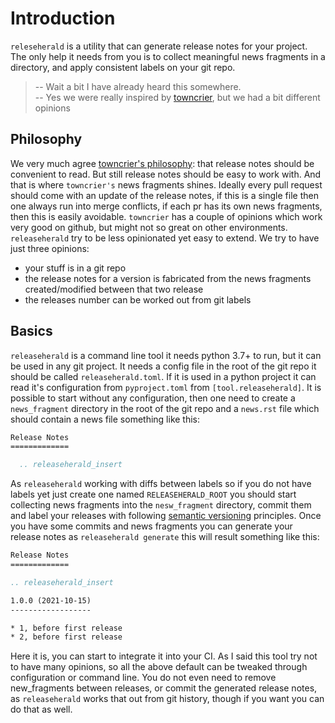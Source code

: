 # Introduction

`releseherald` is a utility that can generate release notes for your project. The only help it needs from you is to
collect meaningful news fragments in a directory, and apply consistent labels on your git repo.

> -- Wait a bit I have already heard this somewhere.  
> -- Yes we were really inspired by [towncrier](https://github.com/twisted/towncrier), but we had a bit different opinions

## Philosophy

We very much agree [towncrier's philosophy](https://github.com/twisted/towncrier#Philosophy):
that release notes should be convenient to read. But still release notes should be easy to work with. And that is where
`towncrier's` news fragments shines. Ideally every pull request should come with an update of the release notes, if this
is a single file then one always run into merge conflicts, if each pr has its own news fragments, then this is easily
avoidable. `towncrier` has a couple of opinions which work very good on github, but might not so great on other
environments. `releaseherald` try to be less opinionated yet easy to extend. We try to have just three opinions:

- your stuff is in a git repo
- the release notes for a version is fabricated from the news fragments created/modified between that two release
- the releases number can be worked out from git labels

## Basics

`releaseherald` is a command line tool it needs python 3.7+ to run, but it can be used in any git project. It needs a
config file in the root of the git repo it should be called `releaseherald.toml`. If it is used in a python project it
can read it's configuration from `pyproject.toml` from `[tool.releaseherald]`. It is possible to start without any
configuration, then one need to create a `news_fragment` directory in the root of the git repo and a `news.rst` file
which should contain a news file something like this:

```rst
Release Notes
=============

  .. releaseherald_insert
```

As `releaseherald` working with diffs between labels so if you do not have labels yet just create one
named `RELEASEHERALD_ROOT` you should start collecting news fragments into the `nesw_fragment` directory, commit them
and label your releases with following [semantic versioning](https://semver.org/) principles. Once you have some commits
and news fragments you can generate your release notes as `releaseherald generate` this will result something like this:

```rst
Release Notes
=============

.. releaseherald_insert

1.0.0 (2021-10-15)
------------------

* 1, before first release
* 2, before first release
```

Here it is, you can start to integrate it into your CI. As I said this tool try not to have many opinions, so all the 
above default can be tweaked through configuration or command line. You do not even need to remove new_fragments between releases,
or commit the generated release notes, as `releaseherald` works that out from git history, though if you want you
can do that as well.